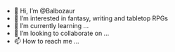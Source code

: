 - 👋 Hi, I’m @Balbozaur
- 👀 I’m interested in fantasy, writing and tabletop RPGs
- 🌱 I’m currently learning ...
- 💞️ I’m looking to collaborate on ...
- 📫 How to reach me ...

<!---
Balbozaur/Balbozaur is a ✨ special ✨ repository because its `README.md` (this file) appears on your GitHub profile.
You can click the Preview link to take a look at your changes.
--->
